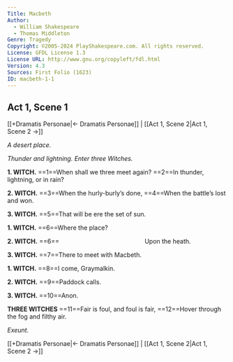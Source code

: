 ```yaml
---
Title: Macbeth
Author: 
  - William Shakespeare
  - Thomas Middleton
Genre: Tragedy
Copyright: ©2005-2024 PlayShakespeare.com. All rights reserved.
License: GFDL License 1.3
License URL: http://www.gnu.org/copyleft/fdl.html
Version: 4.3
Sources: First Folio (1623)
ID: macbeth-1-1
---
```


## Act 1, Scene 1
[[+Dramatis Personae|← Dramatis Personae]] | [[Act 1, Scene 2|Act 1, Scene 2 →]]

*A desert place.*

*Thunder and lightning. Enter three Witches.*

**1. WITCH.**
==1==When shall we three meet again?
==2==In thunder, lightning, or in rain?

**2. WITCH.**
==3==When the hurly-burly’s done,
==4==When the battle’s lost and won.

**3. WITCH.**
==5==That will be ere the set of sun.

**1. WITCH.**
==6==Where the place?

**2. WITCH.**
==6==              Upon the heath.

**3. WITCH.**
==7==There to meet with Macbeth.

**1. WITCH.**
==8==I come, Graymalkin.

**2. WITCH.**
==9==Paddock calls.

**3. WITCH.**
==10==Anon.

**THREE WITCHES**
==11==Fair is foul, and foul is fair,
==12==Hover through the fog and filthy air.

*Exeunt.*

[[+Dramatis Personae|← Dramatis Personae]] | [[Act 1, Scene 2|Act 1, Scene 2 →]]